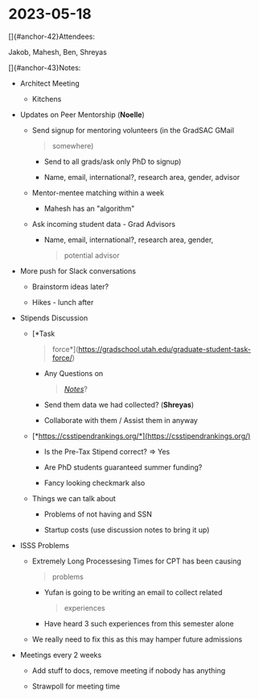 # 2023-05-18

[]{#anchor-42}Attendees:

Jakob, Mahesh, Ben, Shreyas

[]{#anchor-43}Notes:

-   Architect Meeting

    -   Kitchens

-   Updates on Peer Mentorship (**Noelle**)

    -   Send signup for mentoring volunteers (in the GradSAC GMail
        > somewhere)

        -   Send to all grads/ask only PhD to signup)

        -   Name, email, international?, research area, gender, advisor

    -   Mentor-mentee matching within a week

        -   Mahesh has an "algorithm"

    -   Ask incoming student data - Grad Advisors

        -   Name, email, international?, research area, gender,
            > potential advisor

-   More push for Slack conversations

    -   Brainstorm ideas later?

    -   Hikes - lunch after

-   Stipends Discussion

    -   [*Task
        > force*](https://gradschool.utah.edu/graduate-student-task-force/)

        -   Any Questions on
            > [*Notes*](https://usocgrad.slack.com/archives/G019QKDL2UA/p1683645570634999?thread_ts=1683565420.481159&cid=G019QKDL2UA)?

        -   Send them data we had collected? (**Shreyas**)

        -   Collaborate with them / Assist them in anyway

    -   [*https://csstipendrankings.org/*](https://csstipendrankings.org/)

        -   Is the Pre-Tax Stipend correct? ⇒ Yes

        -   Are PhD students guaranteed summer funding?

        -   Fancy looking checkmark also

    -   Things we can talk about

        -   Problems of not having and SSN

        -   Startup costs (use discussion notes to bring it up)

-   ISSS Problems

    -   Extremely Long Processesing Times for CPT has been causing
        > problems

        -   Yufan is going to be writing an email to collect related
            > experiences

        -   Have heard 3 such experiences from this semester alone

    -   We really need to fix this as this may hamper future admissions

-   Meetings every 2 weeks

    -   Add stuff to docs, remove meeting if nobody has anything

    -   Strawpoll for meeting time

